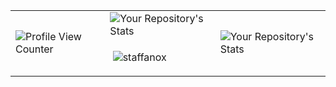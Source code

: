 |   	|   	|   	|
|---	|---	|---	|
| ![Profile View Counter](https://komarev.com/ghpvc/?username=Staffanox)  	|  ![Your Repository's Stats](https://github-readme-stats.vercel.app/api?username=Staffanox&show_icons=true&theme=nord&hide_border=true) <p>&nbsp;<img  align="middle"  src="https://github-readme-stats.vercel.app/api/wakatime?username=Stfno&theme=nord&hide_border=true"  alt="staffanox" /></p> 	| ![Your Repository's Stats](https://github-readme-stats.vercel.app/api/top-langs/?username=Staffanox&theme=nord&hide_border=true)|
